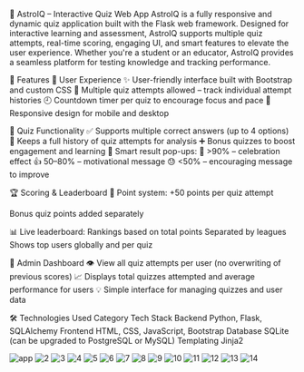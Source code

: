🌌 AstroIQ – Interactive Quiz Web App
AstroIQ is a fully responsive and dynamic quiz application built with the Flask web framework. Designed for interactive learning and assessment, AstroIQ supports multiple quiz attempts, real-time scoring, engaging UI, and smart features to elevate the user experience. Whether you're a student or an educator, AstroIQ provides a seamless platform for testing knowledge and tracking performance.

🚀 Features
👤 User Experience
✨ User-friendly interface built with Bootstrap and custom CSS
🧠 Multiple quiz attempts allowed – track individual attempt histories
🕘 Countdown timer per quiz to encourage focus and pace
📱 Responsive design for mobile and desktop

🧪 Quiz Functionality
✅ Supports multiple correct answers (up to 4 options)
🔁 Keeps a full history of quiz attempts for analysis
➕ Bonus quizzes to boost engagement and learning
🎉 Smart result pop-ups:
🎈 >90% – celebration effect
👍 50–80% – motivational message
😓 <50% – encouraging message to improve

🏆 Scoring & Leaderboard
🏅 Point system:
+50 points per quiz attempt

Bonus quiz points added separately

📊 Live leaderboard:
Rankings based on total points
Separated by leagues
Shows top users globally and per quiz

🔧 Admin Dashboard
👁️ View all quiz attempts per user (no overwriting of previous scores)
📈 Displays total quizzes attempted and average performance for users
💡 Simple interface for managing quizzes and user data

🛠️ Technologies Used
Category	Tech Stack
Backend	Python, Flask, SQLAlchemy
Frontend	HTML, CSS, JavaScript, Bootstrap
Database	SQLite (can be upgraded to PostgreSQL or MySQL)
Templating	Jinja2


![app](https://github.com/user-attachments/assets/7a5a82a4-81a9-4a4d-8ffb-e24b3fde8b74)
![2](https://github.com/user-attachments/assets/33b512cc-024c-4c6e-bf67-b0180acc3423)
![3](https://github.com/user-attachments/assets/eed8e138-9ae1-47e8-96f7-cafebc2dfd6a)
![4](https://github.com/user-attachments/assets/33279c19-c2e9-4f51-9eeb-c174fdda02c1)
![5](https://github.com/user-attachments/assets/efe67f32-cc55-4954-a4ff-edb4966f643e)
![6](https://github.com/user-attachments/assets/5daabec5-101c-44e2-bed5-f865c58ad120)
![7](https://github.com/user-attachments/assets/ddc476bb-9f25-46b2-9e1c-01f2696e2c38)
![8](https://github.com/user-attachments/assets/1885b53d-8fcc-4a7d-80f1-8fab17a12ebc)
![9](https://github.com/user-attachments/assets/0578c981-8687-477b-9f29-49dbdbbfb294)
![10](https://github.com/user-attachments/assets/3d2d8b1e-76fd-47a7-aca1-ce91ea1f69d1)
![11](https://github.com/user-attachments/assets/3e8182f4-460d-408a-9cd9-4f57a1f1fd56)
![12](https://github.com/user-attachments/assets/9bb128ae-ea78-4462-8dd2-bb7853850345)
![13](https://github.com/user-attachments/assets/e7bda705-b144-41ec-86d5-4b8205bbf26e)
![14](https://github.com/user-attachments/assets/bc02398d-bd5d-4fc0-b4d9-58651187e18f)













